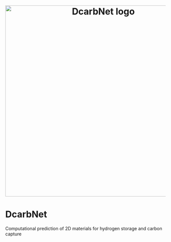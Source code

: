 <h1>
<p align="center">
    <img src="src/dcarbnet.png" alt="DcarbNet logo" width="600"/>
</p>
</h1>

<h4 align="center">
  
# DcarbNet
Computational prediction of 2D materials for hydrogen storage and carbon capture
